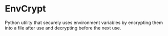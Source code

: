# EnvCrypt
Python utility that securely uses environment variables by encrypting them into a file after use and decrypting before the next use.
